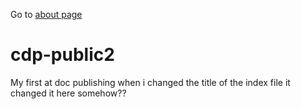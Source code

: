 Go to [about page](about.md)

# cdp-public2
My first at doc publishing
when i changed the title of the index file it changed it here somehow??

